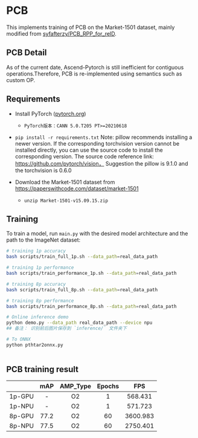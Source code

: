 # PCB

This implements training of PCB on the Market-1501 dataset, mainly modified from [syfafterzy/PCB_RPP_for_reID](https://github.com/syfafterzy/PCB_RPP_for_reID).

## PCB Detail

As of the current date, Ascend-Pytorch is still inefficient for contiguous operations.Therefore, PCB is re-implemented using semantics such as custom OP.


## Requirements

- Install PyTorch ([pytorch.org](http://pytorch.org))  

  - ~~~
    PyTorch版本：CANN 5.0.T205 PT>=20210618
    ~~~

- `pip install -r requirements.txt`
  Note: pillow recommends installing a newer version. If the corresponding torchvision version cannot be installed directly, you can use the source code to install the corresponding version. The source code reference link: https://github.com/pytorch/vision，
Suggestion the pillow is 9.1.0 and the torchvision is 0.6.0

- Download the Market-1501 dataset from https://paperswithcode.com/dataset/market-1501

  - ~~~shell
    unzip Market-1501-v15.09.15.zip
    ~~~

## Training

To train a model, run `main.py` with the desired model architecture and the path to the ImageNet dataset:

```bash
# training 1p accuracy
bash scripts/train_full_1p.sh --data_path=real_data_path

# training 1p performance
bash scripts/train_performance_1p.sh --data_path=real_data_path

# training 8p accuracy
bash scripts/train_full_8p.sh --data_path=real_data_path

# training 8p performance
bash scripts/train_performance_8p.sh --data_path=real_data_path

# Online inference demo
python demo.py --data_path real_data_path --device npu
## 备注： 识别前后图片保存到 `inference/` 文件夹下

# To ONNX
python pthtar2onnx.py 
	
```

## PCB training result


|        | mAP  | AMP_Type | Epochs |   FPS    |
| :----: | :--: | :------: | :----: | :------: |
| 1p-GPU |  -   |    O2    |   1    | 568.431  |
| 1p-NPU |  -   |    O2    |   1    | 571.723  |
| 8p-GPU | 77.2 |    O2    |   60   | 3600.983 |
| 8p-NPU | 77.5 |    O2    |   60   | 2750.401 |

